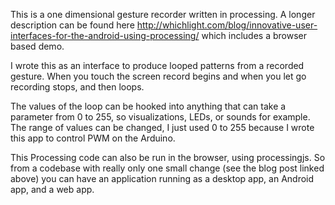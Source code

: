 This is a one dimensional gesture recorder written in processing.  A longer
description can be found here
http://whichlight.com/blog/innovative-user-interfaces-for-the-android-using-processing/
which includes a browser based demo.  

I wrote this as an interface to produce looped patterns from a recorded gesture.
When you touch the screen record begins and when you let go recording stops, and
then loops.  

The values of the loop can be hooked into anything that can take a parameter
from 0 to 255, so visualizations, LEDs, or sounds for example.  The range of
values can be changed, I just used 0 to 255 because I wrote this app to control
PWM on the Arduino.  

This Processing code can also be run in the browser, using processingjs.  So
from a codebase with really only one small change (see the blog post linked
above) you can have an application running as a desktop app, an Android app, and
a web app.   
